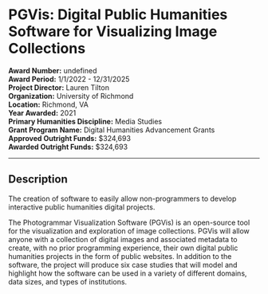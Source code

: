 
# PGVis: Digital Public Humanities Software for Visualizing Image Collections

**Award Number:** undefined  
**Award Period:** 1/1/2022 - 12/31/2025  
**Project Director:** Lauren  Tilton  
**Organization:** University of Richmond  
**Location:** Richmond, VA  
**Year Awarded:** 2021  
**Primary Humanities Discipline:** Media Studies  
**Grant Program Name:** Digital Humanities Advancement Grants  
**Approved Outright Funds:** $324,693  
**Awarded Outright Funds:** $324,693  

---

## Description

<p>The creation of software to easily allow non-programmers to develop interactive public humanities digital projects.</p>
<p>The Photogrammar Visualization Software (PGVis) is an open-source tool for the visualization and exploration of image collections. PGVis will allow anyone with a collection of digital images and associated metadata to create, with no prior programming experience, their own digital public humanities projects in the form of public websites. In addition to the software, the project will produce six case studies that will model and highlight how the software can be used in a variety of different domains, data sizes, and types of institutions.</p>
